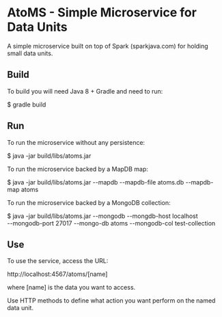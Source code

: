 AtoMS - Simple Microservice for Data Units
==========================================

A simple microservice built on top of Spark (sparkjava.com) for holding small
data units.

Build
-----
To build you will need Java 8 + Gradle and need to run:

$ gradle build

Run
---
To run the microservice without any persistence:

$ java -jar build/libs/atoms.jar

To run the microservice backed by a MapDB map:

$ java -jar build/libs/atoms.jar --mapdb --mapdb-file atoms.db --mapdb-map atoms

To run the microservice backed by a MongoDB collection:

$ java -jar build/libs/atoms.jar --mongodb --mongdb-host localhost \
    --mongodb-port 27017 --mongo-db atoms --mongodb-col test-collection

Use
---
To use the service, access the URL:

http://localhost:4567/atoms/[name]

where [name] is the data you want to access.

Use HTTP methods to define what action you want perform on the named data unit.
